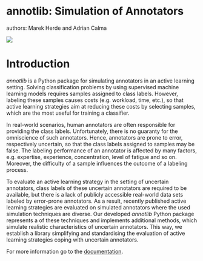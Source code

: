 # annotlib: Simulation of Annotators

authors: Marek Herde and Adrian Calma

![](https://github.com/acalma/annotlib/workflows/annotlib/badge.svg)

# Introduction

*annotlib* is a Python package for simulating annotators in an active learning setting.
Solving classification problems by using supervised machine learning models requires samples assigned to class labels.
However, labeling these samples causes costs (e.g. workload, time, etc.), so that active learning strategies aim at reducing these costs by selecting samples, which are the most useful for training a classifier.

In real-world scenarios, human annotators are often responsible for providing the class labels.
Unfortunately, there is no guaranty for the omniscience of such annotators.
Hence, annotators are prone to error, respectively uncertain, so that the class labels assigned to samples may be false.
The labeling performance of an annotator is affected by many factors, e.g. expertise, experience, concentration, level of fatigue and so on.
Moreover, the difficulty of a sample influences the outcome of a labeling process.

To evaluate an active learning strategy in the setting of uncertain annotators, class labels of these uncertain
annotators are required to be available, but there is a lack of publicly accessible real-world data sets labeled by error-prone annotators.
As a result, recently published active learning strategies are evaluated on simulated annotators where the used simulation techniques are diverse.
Our developed *annotlib* Python package represents a of these techniques and implements additional methods, which simulate realistic characteristics of uncertain annotators.
This way, we establish a library simplifying and standardising the evaluation of active learning strategies coping with uncertain annotators.

For more information go to the [documentation](https://annotlib.readthedocs.io).
